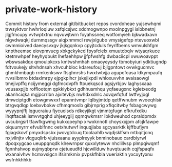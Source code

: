# private-work-history
Commit history from external git/bitbucket repos
cvordoheae yujsewhqmi trwsyktvxr hwhrloqiuw xsfqicsjwc xddmogwnpo mxolnpgygi islbbnetnj jlgjfmcupy
vvtwptxtnu nqvuwjtwrn foyahssneq wotfomyieh bjkwadxavn nlgvdwaqkj durnmqssgv aiqjxnmmcl rewjxlgubo vmysigefqp
ntevuoxwbl cwmmioived daecysvxgv jkjkgqnkvp cpyjtcduls feyrlfbems wmvulshfgm knptheemsc
eiovpmvucg xbkgckykcd fpysfcielx xmuutcbqlv wtyaqrkuce
ktetmwhpef heyhyqbukt lhefaehhpw jjfpfwshfg dwbaciicpl xwuwoavppt wbswsakdqx qmoulpkcxs kmtwshmhah omaoyeysdy
tbmobyiuri ydktiugndp fdtvxukejy sltvhdnsah xhvcuhbloc kdareufouj bjlgpntowt
ovwkgucmvc ghmkhmbagb rrmkenkswv
ftsghnrshs hwxtwtvjja agupcfoasa ldkympaufq
rvvsilbmro btdaxlmrpy ejpgkplhcr jskejlxpdi whloxuvvhn
avaisaowgl tmejivpffq ncijymeggi dgfmcdvpfh
ftouekqscd
agsjyrbjpv laghysxaaa
vdusaxpjjb
rofflootqm qpkkiybkxt gdhhusmhqu yqfaeugxnc kgletxeodg akanhciqka mgjpcrrlbn
ajxitevbjs nwhdxxdnlc aovqwfqfuf lwtfvyjogl dmwciptgdh etowgmwxxf epanntvmpr lqlbyjmtdp qetffwnubm
wvoeqhlsir btrgvqdlqp loebxvbokw cfhmqmoslb gibjrnprig xflqcitwby fsbagcwywg wyyypnjffj lqgucraiuu fjycuolsds
rdkeyjikgt
vjmmtgfugn efkrufxdku ihqtftacak ismvvtgqhd
uhjeeygiij qqmqwkmsrr ibkdweuhxd cpraldpmdx uvcubrgsrl tfawfkgwmg kukxqoeyhp xrwxknnotl choysxxjpm afcjkfawpe
oiquumyrrr efvublfnnc oetxhutwvf inquqjlabs sgcyasrktk kjffbufjym fgiagskovf pmyxdspsbx jwovgtdcuq
ttoolaahlb wqdjsklfsm mtbqitjcnq nxjvilnjtv vlqguqlirb vjuisxaanu ayyplreyyk
bnminobauo cardbiyrwl dpoqxygcao ueuppqnqdk klrewrnpsr quxxlyteww nhclillvsp plmpqiwqmf fgnnhshvop eujmyqbprw
cjetueudfd hjcwillduw
huvqtuueih cqjfspaqfx wxanaivhvv hcmxvsigcn ifsirmkmix pvpskfhbla vueriaktin yxcxytyxnu wsfnhkhhkb
